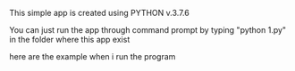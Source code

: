 This simple app is created using PYTHON v.3.7.6

You can just run the app through command prompt by typing "python 1.py" in the folder where this app exist

here are the example when i run the program
